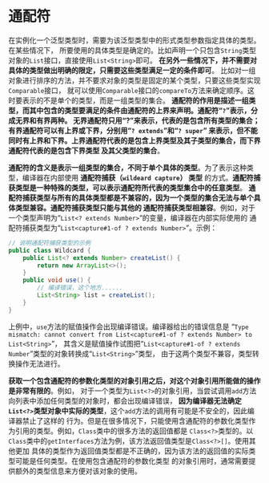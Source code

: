 通配符
=================================================================
在实例化一个泛型类型时，需要为该泛型类型中的形式类型参数指定具体的类型。在某些情况下，
所要使用的具体类型是确定的。比如声明一个只包含`String`类型对象的`List`接口，直接使用`List<String>`即可。
**在另外一些情况下，并不需要对具体的类型做出明确的限定，只需要这些类型满足一定的条件即可**。
比如对一组对象进行排序的方法，并不要求对象的类型是固定的某个类型，只要这些类型实现`Comparable`接口，
就可以使用`Comparable`接口的`compareTo`方法来确定顺序。这时要表示的不是单个的类型，而是一组类型的集合。
**通配符的作用是描述一组类型，而其中包含的类型要满足的条件由通配符的上界来声明。通配符“`?`”表示，分成无界和有界两种。
无界通配符只用“?”来表示，代表的是包含所有类型的集合；有界通配符可以有上界或下界，分别用“`? extends`”和“`? super`”
来表示，但不能同时有上界和下界。上界通配符代表的是包含上界类型及其子类型的集合，而下界通配符代表的是包含下界类型
及其父类型的集合**。

**通配符的含义是表示一组类型的集合，不同于单个具体的类型**。为了表示这种类型，编译器在内部使用 **通配符捕获（`wildeard capture`）
类型** 的方式。**通配符捕获类型是一种特殊的类型，可以表示通配符所代表的类型集合中的任意类型**。
**通配符捕获类型与所有的具体类型都是不兼容的，因为一个类型的集合无法与单个具体类型兼容。通配符捕获类型只能与其他的
通配符捕获类型相兼容**。例如，对于一个类型声明为“`List<? extends Number>`“的变量，编译器在内部实际使用的
通配符捕获类型为“`List<capture#1-of ? extends Number>`”。示例：
```java
// 说明通配符捕获类型的示例
public class Wildcard {
    public List<? extends Number> createList() {
        return new ArrayList<>();
    }
    public void use() {
        // 编译错误，这个地方......
        List<String> list = createList();
    }
}
```
上例中，`use`方法的赋值操作会出现编译错误。编译器给出的错误信息是
“`Type mismatch: cannot convert from List<capture#1-of ? extends Number> to List<String>`”，
其含义是赋值操作试图把“`List<capture#1-of ? extends Number`”类型的对象转换成“`List<String>`”类型，
由于这两个类型不兼容，类型转换操作无法进行。

**获取一个包含通配符的参数化类型的对象引用之后，对这个对象引用所能做的操作是非常有限的**。例如，
对于一个类型为`List<?>`的对象引用，当尝试调用`add`方法向列表中添加任何类型的对象时，都会出现编译错误，
**因为编译器无法确定`List<?>`类型对象中实际的类型**，这个`add`方法的调用有可能是不安全的，因此编译器禁止了这样的
行为。但是在很多情况下，只能使用含通配符的参数化类型作为引用的类型。例如，`Class`类中的很多方法的返回值都是
`Class<?>`类型的。以`Class`类中的`getInterfaces`方法为例，该方法返回值类型是`Class<?>[]`。使用其他更加
具体的类型作为返回值类型都是不正确的，因为该方法的返回值的实际类型可能是任何类型。在使用包含通配符的参数化类型
的对象引用时，通常需要提供额外的类型信息来方便对该对象的使用。




